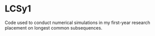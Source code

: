 # LCSy1
Code used to conduct numerical simulations in my first-year research placement on longest common subsequences.
